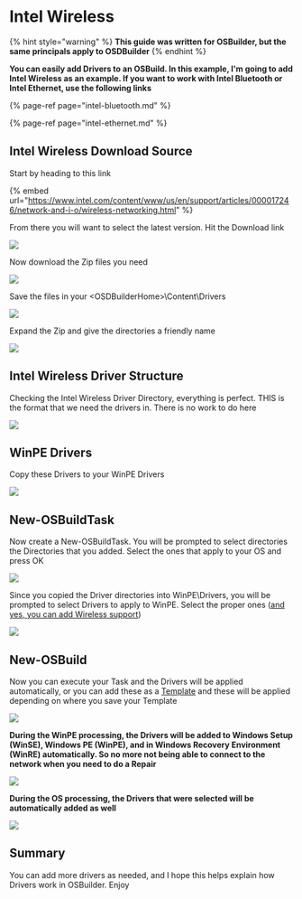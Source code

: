 # Intel Wireless

{% hint style="warning" %}
**This guide was written for OSBuilder, but the same principals apply to OSDBuilder**
{% endhint %}

**You can easily add Drivers to an OSBuild.  In this example, I'm going to add Intel Wireless as an example.  If you want to work with Intel Bluetooth or Intel Ethernet, use the following links**

{% page-ref page="intel-bluetooth.md" %}

{% page-ref page="intel-ethernet.md" %}

## Intel Wireless Download Source

Start by heading to this link

{% embed url="https://www.intel.com/content/www/us/en/support/articles/000017246/network-and-i-o/wireless-networking.html" %}

From there you will want to select the latest version.  Hit the Download link

![](../../../../../.gitbook/assets/image%20%2862%29.png)

Now download the Zip files you need 

![](../../../../../.gitbook/assets/image%20%2856%29.png)

Save the files in your &lt;OSDBuilderHome&gt;\Content\Drivers

![](../../../../../.gitbook/assets/image%20%282%29.png)

Expand the Zip and give the directories a friendly name

![](../../../../../.gitbook/assets/image%20%2811%29.png)

## Intel Wireless Driver Structure

Checking the Intel Wireless Driver Directory, everything is perfect.  THIS is the format that we need the drivers in.  There is no work to do here

![](../../../../../.gitbook/assets/image%20%2886%29.png)

## WinPE Drivers

Copy these Drivers to your WinPE Drivers

![](../../../../../.gitbook/assets/image%20%2875%29.png)

## New-OSBuildTask

Now create a New-OSBuildTask.  You will be prompted to select directories the Directories that you added.  Select the ones that apply to your OS and press OK

![](../../../../../.gitbook/assets/image%20%2880%29.png)

Since you copied the Driver directories into WinPE\Drivers, you will be prompted to select Drivers to apply to WinPE.  Select the proper ones \([and yes, you can add Wireless support](https://www.scconfigmgr.com/2018/03/06/build-a-winpe-with-wireless-support/)\)

![](../../../../../.gitbook/assets/image%20%2864%29.png)

## New-OSBuild

Now you can execute your Task and the Drivers will be applied automatically, or you can add these as a [Template](../../../../../osbuilder/docs/guides/templates.md) and these will be applied depending on where you save your Template

![](../../../../../.gitbook/assets/image%20%2825%29.png)

**During the WinPE processing, the Drivers will be added to Windows Setup \(WinSE\), Windows PE \(WinPE\), and in Windows Recovery Environment \(WinRE\) automatically.  So no more not being able to connect to the network when you need to do a Repair**

![](../../../../../.gitbook/assets/image%20%28122%29.png)

**During the OS processing, the Drivers that were selected will be automatically added as well**

![](../../../../../.gitbook/assets/image%20%2884%29.png)

## Summary

You can add more drivers as needed, and I hope this helps explain how Drivers work in OSBuilder.  Enjoy



